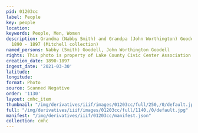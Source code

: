 ```yaml
---
pid: 01203cc
label: People
key: people
location: 
keywords: People, Men, Women
description: Grandma (Nabby Smith) and Grandpa (John Worthington) Goodell photos,
  1890 - 1897 (Mitchell collection)
named_persons: Nabby (Smith) Goodell, John Worthington Goodell
rights: This photo is property of Lake County Civic Center Association.
creation_date: 1890-1897
ingest_date: '2021-03-30'
latitude: 
longitude: 
format: Photo
source: Scanned Negative
order: '1130'
layout: cmhc_item
thumbnail: "/img/derivatives/iiif/images/01203cc/full/250,/0/default.jpg"
full: "/img/derivatives/iiif/images/01203cc/full/1140,/0/default.jpg"
manifest: "/img/derivatives/iiif/01203cc/manifest.json"
collection: cmhc
---
```

